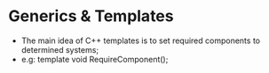 # Generics & Templates

 - The main idea of C++ templates is to set required components to determined systems;
 - e.g: template <typename T> void RequireComponent();